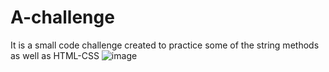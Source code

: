 # A-challenge
It is a small code challenge created to practice some of the string methods as well as HTML-CSS 
![image](https://user-images.githubusercontent.com/112540143/224508465-9d6b9785-824c-428c-afaf-2495f224f1e2.png)


